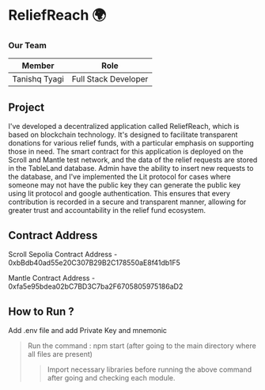 # ReliefReach 🌍

### Our Team
Member | Role
------------- | -------------
Tanishq Tyagi | Full Stack Developer

## Project

I've developed a decentralized application called ReliefReach, which is based on blockchain technology. It's designed to facilitate transparent donations for various relief funds, with a particular emphasis on supporting those in need. The smart contract for this application is deployed on the Scroll and Mantle test network, and the data of the relief requests are stored in the TableLand database. Admin have the ability to insert new requests to the database, and I've implemented the Lit protocol for cases where someone may not have the public key they can generate the public key using lit protocol and google authentication. This ensures that every contribution is recorded in a secure and transparent manner, allowing for greater trust and accountability in the relief fund ecosystem.

## Contract Address
Scroll Sepolia Contract Address - 0xbBdb40ad55e20C307B29B2C178550aE8f41db1F5

Mantle Contract Address         - 0xfa5e95bdea02bC7BD3C7ba2F6705805975186aD2


## How to Run ?
Add .env file and add Private Key and mnemonic
> Run the command : npm start (after going to the main directory where all files are present)
>> Import necessary libraries before running the above command after going and checking each module.
